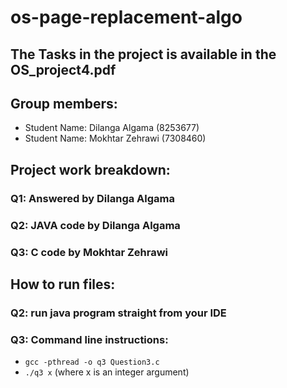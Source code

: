 # os-page-replacement-algo

## The Tasks in the project is available in the OS_project4.pdf

## Group members:
+ Student Name: Dilanga Algama (8253677)
+ Student Name: Mokhtar Zehrawi (7308460)

## Project work breakdown:
### Q1: Answered by Dilanga Algama
### Q2: JAVA code by Dilanga Algama
### Q3: C code by Mokhtar Zehrawi

## How to run files:     
### Q2: run java program straight from your IDE

### Q3: Command line instructions:
+ `gcc -pthread -o q3 Question3.c`
+ `./q3 x` (where x is an integer argument)
